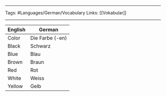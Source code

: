 ___
Tags: #Languages/German/Vocabulary
 Links: [[Vokabular]]
___

| English | German          |
| ------- | --------------- |
| Color   | Die Farbe (-en) |
| Black   | Schwarz         |
| Blue    | Blau            |
| Brown   | Braun           |
| Red     | Rot             |
| White   | Weiss           |
| Yellow  | Gelb            |
